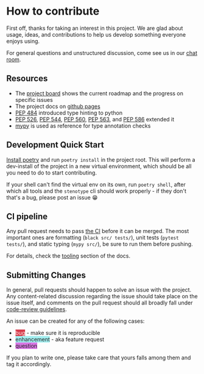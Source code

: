 # How to contribute

First off, thanks for taking an interest in this project. We are glad
about usage, ideas, and contributions to help us develop something 
everyone enjoys using.

For general questions and unstructured discussion, come see us in our 
[chat room](https://gitter.im/stenotype/community). 


## Resources

  * The [project board](https://github.com/a-recknagel/stenotype/projects/1) 
    shows the current roadmap and the progress on specific issues
  * The project docs on [github pages](https://a-recknagel.github.io/stenotype/)
  * [PEP 484](https://www.python.org/dev/peps/pep-0484/) introduced 
    type hinting to python
  * [PEP 526](https://www.python.org/dev/peps/pep-0526/),
    [PEP 544](https://www.python.org/dev/peps/pep-0544/),
    [PEP 560](https://www.python.org/dev/peps/pep-0560/),
    [PEP 563](https://www.python.org/dev/peps/pep-0563/), and
    [PEP 586](https://www.python.org/dev/peps/pep-0586/) extended it
  * [mypy](http://www.mypy-lang.org/) is used as reference for type
    annotation checks


## Development Quick Start
[Install poetry](https://poetry.eustace.io/docs/#installation) and run
`poetry install` in the project root. This will perform a dev-install of
the project in a new virtual environment, which should be all you need
to do to start contributing.

If your shell can't find the virtual env on its own, run `poetry shell`,
after which all tools and the `stenotype` cli should work properly - if
they don't that's a bug, please post an issue 😁


## CI pipeline

Any pull request needs to pass 
[the CI](https://github.com/a-recknagel/stenotype/actions?workflow=CI-CD)
before it can be merged. The most important ones are formatting (`black
src/ tests/`), unit tests (`pytest tests/`), and static typing (`mypy
src/`), be sure to run them before pushing.

For details, check the 
[tooling](https://a-recknagel.github.io/stenotype/tooling.html) section
of the docs.


## Submitting Changes

In general, pull requests should happen to solve an issue with the
project. Any content-related discussion regarding the issue should take
place on the issue itself, and comments on the pull request should all
broadly fall under
[code-review guidelines](https://mtlynch.io/human-code-reviews-1/).

An issue can be created for any of the following cases:

 - <span style="background-color:#D73A4A;color:#FBEEEB">bug</span> -
   make sure it is reproducible
 - <span style="background-color:#A2EEEF;color:#252525">enhancement</span> -
   aka feature request
 - <span style="background-color:#D876E3;color:#252525">question</span>
 
If you plan to write one, please take care that yours falls among them 
and tag it accordingly.
